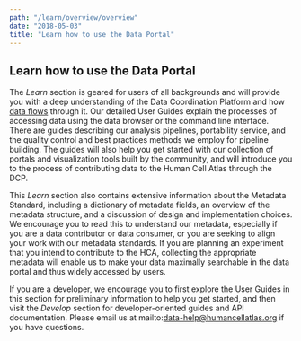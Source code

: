 ```yaml
---
path: "/learn/overview/overview"
date: "2018-05-03"
title: "Learn how to use the Data Portal"
---
```


## Learn how to use the Data Portal

The *Learn* section is geared for users of all backgrounds and will provide you with a deep understanding of the Data Coordination Platform and how [data flows](https://dev.data.humancellatlas.org/learn/overview/data-lifecycle) through it.  Our detailed User Guides explain the processes of accessing data using the data browser or the command line interface. There are guides describing our analysis pipelines, portability service, and the quality control and best practices methods we employ for pipeline building. The guides will also help you get started with our collection of portals and visualization tools built by the community, and will introduce you to the process of contributing data to the Human Cell Atlas through the DCP. 

This *Learn* section also contains extensive information about the Metadata Standard, including a dictionary of metadata fields, an overview of the metadata structure, and a discussion of design and implementation choices. We encourage you to read this to understand our metadata, especially if you are a data contributor or data consumer, or you are seeking to align your work with our metadata standards. If you are planning an experiment that you intend to contribute to the HCA, collecting the appropriate metadata will enable us to make your data maximally searchable in the data portal and thus widely accessed by users.

If you are a developer, we encourage you to first explore the User Guides in this section for preliminary information to help you get started, and then visit the *Develop* section for developer-oriented guides and API documentation. Please email us at mailto:data-help@humancellatlas.org if you have questions.
